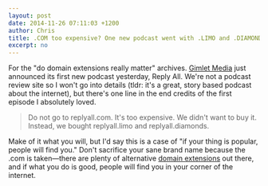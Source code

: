 ```yaml
---
layout: post
date: 2014-11-26 07:11:03 +1200
author: Chris
title: .COM too expensive? One new podcast went with .LIMO and .DIAMONDS
excerpt: no
---
```


For the "do domain extensions really matter" archives. [Gimlet Media](http://gimletmedia.com) just announced its first new podcast yesterday, Reply All. We're not a podcast review site so I won't go into details (tldr: it's a great, story based podcast about the internet), but there's one line in the end credits of the first episode I absolutely loved.

>Do not go to replyall.com. It's too expensive. We didn't want to buy it. Instead, we bought replyall.limo and replyall.diamonds.

Make of it what you will, but I'd say this is a case of "if your thing is popular, people will find you." Don't sacrifice your sane brand name because the .com is taken—there are plenty of alternative [domain extensions](https://iwantmyname.com/domains/new-gtld-domain-extensions) out there, and if what you do is good, people will find you in your corner of the internet.



